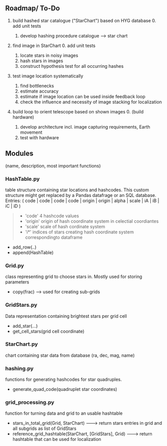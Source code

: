 ## Roadmap/ To-Do

1. build hashed star catalogue ("StarChart") based on HYG database
    0. add unit tests
    1. develop hashing procedure catalogue --> star chart

2. find image in StarChart
    0. add unit tests
    1. locate stars in noisy images
    2. hash stars in images
    3. construct hypothesis test for all occurring hashes

3. test image location systematically
    1. find bottlenecks
    2. estimate accuracy
    3. estimate if image location can be used inside feedback loop
    4. check the influence and necessity of image stacking for localization

4. build loop to orient telescope based on shown images
    0. (build hardware)
    1. develop architecture incl. image capturing requirements, Earth movement
    2. test with hardware

## Modules

(name, description, most important functions)

### HashTable.py
table structure containing star locations and hashcodes. This custom structure might get replaced
by a Pandas datafrage or an SQL database. Entries:
( code | code | code | code | origin | origin | alpha | scale | iA | iB | iC | iD )
>- 'code' 4 hashcode values
>- 'origin' origin of hash coordinate system in celectial coordiantes
>- 'scale'  scale of hash cordinate system
>- 'i*'     indices of stars creating hash coordinate system correspondingto dataframe
- add_row(..)
- append(HashTable)

### Grid.py
class representing grid to choose stars in. Mostly used for storing parameters
- copy(frac) --> used for creating sub-grids

### GridStars.py
Data representation containing brightest stars per grid cell
- add_star(...)
- get_cell_stars(grid cell coordinate)

### StarChart.py
chart containing star data from database (ra, dec, mag, name)

### hashing.py
functions for generating hashcodes for star quadruples. 
- generate_quad_code(quadruplet star coordinates) 

### grid_processing.py
function for turning data and grid to an usable hashtable
- stars_in_total_grid(Grid, StarChart) ---> return stars entries in grid and all subgrids as list of GridStars
- reference_grid_hashtable(StarChart, [GridStars], Grid) ---> return hashtable that can be used for localization


